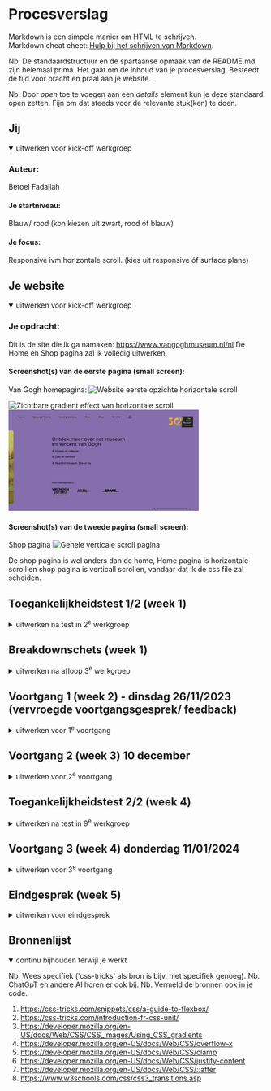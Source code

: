# Procesverslag
Markdown is een simpele manier om HTML te schrijven.  
Markdown cheat cheet: [Hulp bij het schrijven van Markdown](https://github.com/adam-p/markdown-here/wiki/Markdown-Cheatsheet).

Nb. De standaardstructuur en de spartaanse opmaak van de README.md zijn helemaal prima. Het gaat om de inhoud van je procesverslag. Besteedt de tijd voor pracht en praal aan je website.

Nb. Door *open* toe te voegen aan een *details* element kun je deze standaard open zetten. Fijn om dat steeds voor de relevante stuk(ken) te doen.





## Jij

<details open>
  <summary>uitwerken voor kick-off werkgroep</summary>

  ### Auteur:
  Betoel Fadallah

  #### Je startniveau:
  Blauw/ rood (kon kiezen uit zwart, rood óf blauw)

  #### Je focus:
  Responsive ivm horizontale scroll. (kies uit responsive óf surface plane)
 
</details>





## Je website

<details open>
  <summary>uitwerken voor kick-off werkgroep</summary>

  ### Je opdracht:
  Dit is de site die ik ga namaken: https://www.vangoghmuseum.nl/nl
  De Home en Shop pagina zal ik volledig uitwerken. 


  #### Screenshot(s) van de eerste pagina (small screen): 
  Van Gogh homepagina: 
  <img src="readme-images/1a_homepagina_van_gogh_museum.png" width="375px" alt="Website eerste opzichte horizontale scroll">

  <img src="readme-images/2a_homepagina_van_gogh_museum.png" width="375px" alt="Zichtbare gradient effect van horizontale scroll">

  <img src="readme-images/3a_homepagina_van_gogh_museum.png" width="375px" alt="Laaste gradient effect en einde homepage">

  #### Screenshot(s) van de tweede pagina (small screen):
  Shop pagina 
  <img src="readme-images/1b_shop_page_van_gogh_museum.png" width="375px" alt="Gehele verticale scroll pagina">
  
  De shop pagina is wel anders dan de home, Home pagina is horizontale scroll en shop pagina is verticall scrollen, vandaar dat ik de css file zal scheiden. 
 
</details>



## Toegankelijkheidstest 1/2 (week 1)

<details>
  <summary>uitwerken na test in 2<sup>e</sup> werkgroep</summary>

  ### Bevindingen
  Lijst met je bevindingen die in de test naar voren kwamen:
  - De website is wel responsive maar heeft wel een aantal zwaktes zoals op de shop pagina waar het minder goed mee schaalt.
  - Met voice over leest de site op de home wel alle linkjes op de 'heading' na van section 1 en section 3. Daarnaast leest het systeem ook andere teksten in het zelfde link wat geselecteerd. Deze teksten voegen inhoudelijk geen waarde toe en hadden niet hoeven uitgesproken te worden. Waarschijnlijk zijn de alt-teksten niet goed ingevuld.


  <img src="readme-images/FED WCAG Checklist/CL_V1_IMG_7934.png" width="375px" alt="WCAG formulier pagina 1">
  
  <img src="readme-images/FED WCAG Checklist/CL_V1_IMG_7935.png" width="375px" alt="WCAG formulier pagina 2">

  <img src="readme-images/FED WCAG Checklist/CL_V1_IMG_7936.png" width="375px" alt="WCAG formulier pagina 3">

  <img src="readme-images/FED WCAG Checklist/CL_V1_IMG_7937.png" width="375px" alt="WCAG formulier pagina 4">

  <img src="readme-images/FED WCAG Checklist/CL_V1_IMG_7938.png" width="375px" alt="WCAG formulier pagina 5">

  <img src="readme-images/FED WCAG Checklist/CL_V1_IMG_7939.png" width="375px" alt="WCAG formulier pagina 6">

</details>



## Breakdownschets (week 1)

<details>
  <summary>uitwerken na afloop 3<sup>e</sup> werkgroep</summary>

  ### beide pagina's: 

  <img src="readme-images/1b_breakdownschets_wk1.png" width="375px" alt="breakdown van de hele pagina before">

</details>



## Voortgang 1 (week 2) - dinsdag 26/11/2023 (vervroegde voortgangsgesprek/ feedback)

<details>
  <summary>uitwerken voor 1<sup>e</sup> voortgang</summary>

  ### Stand van zaken

  Voor op de home pagina had ik een aantal vragen over de grote uitdaging van hoe ik de website horizontaal kan maken, een soort scroll effect. Ik dacht eerst aan het begin dat het verstandig was om de scroll effect als carrousel te zien, echt vond ik het idee om de de kaartjes beter in een list te stoppen, logischer. Dus heb ik mijn vraag voorgelegd aan hem, waarna hij het volgende op antwoordde: "Om eerst de horizontale scroll effect aan te pakken kun je het volgde regel toepassen":
  
  main {
     overflow-x: scroll;
     overflow-y: hidden;
  }

  Bron: https://developer.mozilla.org/en-US/docs/Web/CSS/overflow-x

  Eerste keer dat ik de regel had toepgepast werkte het niet, later kwam ik er achter dat het aan mijn selector lag.

  Andere vraag die ik had over de Home page scroll effect was de kleur overgang van: geel naar oranje en tenslotte naar paars. Hij gaf aan dat ik dit kon bereiken door een X aantal px aan te geven door een zogehete 'breakpoint' van de breedte van het scherm, de kleur overgang geleidelijk kan laten overzetten naar een ander kleur. Wel gaf hij aan dat ik dit beter later kon oppakken aangezien ik voor responsive ga en het  toepassen er van alleen iets is voor als ik voor een 10 wilde gaan. Het voeren van de nauwkeurige breakpoint kon bereikt worden door in javascript verder door te pakken, door de breakpoint te definieren op de pagina.

  Ik heb verder geen bron kunnen vinden hoe dit bereikt kon worden, dus had ik alleen op mijn huidige gradient een timer op gezet voor bij het openen van de site, bron:
  https://developer.mozilla.org/en-US/docs/Web/CSS/CSS_images/Using_CSS_gradients

  Samen met 2 studentassistenten Sybren Loos en Christopher Willems zijn we in de les van 26 november de 'Breakdown' opdracht gaan doornemen. We zijn de HTML structuur na gegaan of alles logisch was opgebouwd en kwamen tot een nieuwe iteratie slag. De Homepage 'main' bestaat uit 3 delen zou je kunnen zeggen: 1 (hoofd)section, 4 articles, 1 (eind)section. Na wat sparren is er besloten om de 4 articles in 1 section de doen.

  Verder gaven ze aan dat mijn breakdown er prima uitzag en keken we verder naar de opdeling van de code en hoe de site als basis verbeterd kan worden. De enige wijziging was het stoppen van alle articles in 1 section, dit veranderde uiteraard de css drastisch, dus heb ik mijn CSS selectoren zelfstandig aangepast.

  -----

  Dan waren we gaan kijken naar de tweede Shop pagina, Christopher en Danny vond het een goed idee dat ik de hele pagina omzet naar een Grid waarbij ik 2 kolommen aan maak voor als basis.
  
  Samen met een klasgenoot hebben we elkaars site geanalyseerd door de WCAG checklist bij na te gaan of de huidige site hier aan voldoet. Dit heb ik voor hem ook door de validator laten gaan om na te kijken of er ook andere bevindingen zijn uitgekomen. De checklist van mijn site is door Willem ingevuld (test 1), zie bijgevoegd foto's onder het kopje toegankelijkheistest week 1.

  ### Verslag van meeting, hoofdlijnen in het kort:
  hier na afloop snel de uitkomsten van de meeting vastleggen

  - Breakdown sheet besproken (navbar fix).
  - Horizontale scroll, overflow-x: scroll;
  - Gradient break is verbonden aan X aantal px, dit is alleen een bonus voor de surface plane.
  - Grid kan ik prima toepassen op mijn tweede Shop pagina in plaats van een aside. 

</details>




## Voortgang 2 (week 3) 10 december

<details>
  <summary>uitwerken voor 2<sup>e</sup> voortgang</summary>

  ### Stand van zaken
  Van Danny kreeg ik de tip of de banner in de header te stoppen ipv de main. Deze had ik voorheen in een section gedaan in de main omdat ik dacht dat het een onderdeel daarvan moest zijn ivm met de content wat reclame gerelateerd is, dit heb ik uiteindelijk aangepast. Zo kan er over de gehele main een grid ingezet worden. 

  Daarnaast liep ik tegen de hamburgermenu aan die niet volledig vertoonde. Het leek wel te verstoppen achter de main wanneer je op de knop drukte. Ik had geprobeerd met z-index in css het probleem te verhelpen - echter lukte dit niet. Sybron en ik hadden toen kort samen gezeten en na wat experimenteren hadden we onder andere een ander element gespot met ook een z-index die een gele background colour had. Dit bleek hem uiteindelijk ook niet te zijn dus hadden we die uitgezet. Door middel van inspector hadden we wat andere regels uitgezet waardoor het uiteindelijk wel werkte, dit kwam door half afgemaakte stukken css stukken die ik weg had moeten laten.

  Van Christopher kreeg ik advies hoe ik mijn css kan opschonen en gaf hij me een extra tip over het toepassen van 'clamp' om tekst responsive maken.

  font-size: clamp(3rem, 5vw, 6rem); 

  ### Verslag van meeting
  hier na afloop snel de uitkomsten van de meeting vastleggen

  - In shop pagina moet de banner in de header ipv de main, ivm de grid voor op de hele main.
  - p

</details>





## Toegankelijkheidstest 2/2 (week 4)

<details>
  <summary>uitwerken na test in 9<sup>e</sup> werkgroep</summary>

  ### Bevindingen
  Lijst met je bevindingen die in de test naar voren kwamen (geef ook aan wat er verbeterd is):


  <img src="readme-images/FED WCAG Checklist 2/CL_V2_IMG_0555.jpg" width="375px" alt="WCAG formulier test 2 pagina 1">

  <img src="readme-images/FED WCAG Checklist 2/CL_V2_IMG_0556.jpg" width="375px" alt="WCAG formulier test 2 pagina 2">

  <img src="readme-images/FED WCAG Checklist 2/CL_V2_IMG_0557.jpg" width="375px" alt="WCAG formulier test 2 pagina 3">

  <img src="readme-images/FED WCAG Checklist 2/CL_V2_IMG_0558.jpg" width="375px" alt="WCAG formulier test 2 pagina 4">

  <img src="readme-images/FED WCAG Checklist 2/CL_V2_IMG_0559.jpg" width="375px" alt="WCAG formulier test 2 pagina 5">

</details>





## Voortgang 3 (week 4) donderdag 11/01/2024

<details>
  <summary>uitwerken voor 3<sup>e</sup> voortgang</summary>

  ### Stand van zaken
  hier dit ging goed & dit was lastig (neem ook screenshots op van delen van je website en code)

  Donderdag 11 januari was de laatste voortgangsgesprek. Daarvoor wilde ik 

  ### Agenda voor meeting
  Vragen die ik wil stellen:
  1. Kleur overgang tijdens het horizontaal scrollen van de homepagina. Kan dit gedaan worden met css door middel van transform?
  2. Toegankelijkheid WCAG richtlijnen, welke moet ik aan houden?

  ### Verslag van meeting
  hier na afloop snel de uitkomsten van de meeting vastleggen.

  Tijdens het gesprek wilde ik graag meer te weten komen over hoe ik de kleur overgang op mijn homepagina het beste zou kunnen aanpakken. Zelf had ik transform gebruikt:
  
  transition: background-color 6s linear;

  En zo zag het er uit in mijn html 'body':
  
  body {
      padding-top: 1em;
      background-color: var(--color-background-yellow);
      transition: background-color 6s linear;
      font-family: var(--font-nunito);
      font-size: 1rem;
      line-height: 1.375;
  }

  Van Marten had ik begrepen dat ik dit het beste kon doen door de viewport van de totale width van het gehele horizontale scroll pagina, op te splitsen in drieën.

  <img src="readme-images/1c_voortgangsgesprek_.png" width="375px" alt="breakdown van de hele pagina">

  Echter weet ik niet of dit mij zal lukken binnen de deadline, dus heb ik dit open laten staan voor een mogelijke bonus.

  ________________
  Logo en search icon in de nav versus buiten nav

    <header>
      <button aria-label="Open menu">
        <img src="images/menu_icon.svg" alt=""/>
      </button>
      <nav>
        <ul>
          <li><a href="#">Home</a></li>
          <li><a href="#">Bezoek & Tickets</a></li>
          <li><a href="#">Kunst & Verhalen</a></li>
          <li><a href="#">Over</a></li>
          <li><a href="shop.html">Shop</a></li>
          <li><a href="#">NL | En</a></li>
        </ul>
      </nav>
      <a href="#"><img src="images/search_icon.svg" alt="search button"/></a>
      <a href="index.html"><img src="images/van_gogh_museum_logo.svg" alt="Van Gogh logo"/></a>
    </header>

  ______

      <header>
      <button aria-label="Open menu">
        <img src="images/menu_icon.svg" alt=""/>
      </button>
      <nav>
        <ul>
          <li><a href="#">Home</a></li>
          <li><a href="#">Bezoek & Tickets</a></li>
          <li><a href="#">Kunst & Verhalen</a></li>
          <li><a href="#">Over</a></li>
          <li><a href="shop.html">Shop</a></li>
          <li><a href="#">NL | En</a></li>
          <li>
            <a href="#"><img src="images/search_icon.svg" alt="search button"/></a>
          </li>
          <li>
            <a href="index.html"><img src="images/van_gogh_museum_logo.svg" alt="Van Gogh logo"/></a>
        </ul>
      </nav>
    </header>

  ________________
  
Tijdens de derde/ laatste feedback gesprek op donderdag 9 januari. Zijn Christopher en ik door mijn code heen gegaan en gaan kijken naar welke onderdelen ontbreken, om volledig aan de beoordelingscriteria te voldoen. Christopher gaf mij de tip om gebruik te maken van reduced motion in css voor een meer inclusievere UI oplossing. Deze functie zorgde ervoor dat mensen met een visuele beperking hun voorkeuren kunnen aangeven in de instellingen van hun laptop of computer om snelle interacties en bewegingen uit te zetten, zie onderstaande voorbeeld:

@media (prefers-reduced-motion:reduce) {
    *{
        animation: none;
        transition: none;
    }
}

Zelf werk ik toe om de responsive opdracht aan te voldoen waarbij de interface op mobile en desktop zich anders vertoont. Ik heb voor de homepage op desktop een volledige horizontale scroll op de main. Voor mobile is dit een verticale scroll. Dit was mij wel gelukt om het werkend te krijgen, echter voor mijn shop pagina was ik in twijfels of Grid en responsiveness samen gaan.  Dus dat wilde ik nog gaan aanpakken.  De desktop was wel goed behalve dan mobile nog aanpassen met @media queries. Na een gesprek met Sybren gaf hij aan om de section in de main meer responsive te maken door flex box te gebruiken.

</details>





## Eindgesprek (week 5)

<details>
  <summary>uitwerken voor eindgesprek</summary>

  ### Je uitkomst - karakteristiek screenshots:
  <img src="readme-images/dummy-plaatje.jpg" width="375px" alt="uitkomst opdracht 1">


  ### Dit ging goed/Heb ik geleerd: 
  Korte omschrijving met plaatjes

  <img src="readme-images/dummy-plaatje.jpg" width="375px" alt="top">


  ### Dit was lastig/Is niet gelukt:
  Korte omschrijving met plaatjes

  <img src="readme-images/dummy-plaatje.jpg" width="375px" alt="bummer">
</details>





## Bronnenlijst

<details open>
  <summary>continu bijhouden terwijl je werkt</summary>

  Nb. Wees specifiek ('css-tricks' als bron is bijv. niet specifiek genoeg). 
  Nb. ChatGpT en andere AI horen er ook bij.
  Nb. Vermeld de bronnen ook in je code.

  1. https://css-tricks.com/snippets/css/a-guide-to-flexbox/ 
  2. https://css-tricks.com/introduction-fr-css-unit/
  3. https://developer.mozilla.org/en-US/docs/Web/CSS/CSS_images/Using_CSS_gradients
  4. https://developer.mozilla.org/en-US/docs/Web/CSS/overflow-x
  5. https://developer.mozilla.org/en-US/docs/Web/CSS/clamp
  6. https://developer.mozilla.org/en-US/docs/Web/CSS/justify-content
  7. https://developer.mozilla.org/en-US/docs/Web/CSS/::after
  8. https://www.w3schools.com/css/css3_transitions.asp

  

</details>